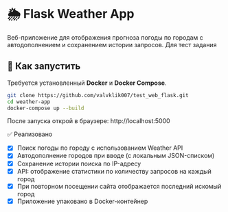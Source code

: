 # 🌦 Flask Weather App

Веб-приложение для отображения прогноза погоды по городам с автодополнением и сохранением истории запросов. Для тест задания

## 🚀 Как запустить

Требуется установленный **Docker** и **Docker Compose**.

```bash
git clone https://github.com/valvklik007/test_web_flask.git
cd weather-app
docker-compose up --build
```
После запуска открой в браузере: http://localhost:5000

✅ Реализовано

- [x] Поиск погоды по городу с использованием Weather API
- [x] Автодополнение городов при вводе (с локальным JSON-списком)
- [x] Сохранение истории поиска по IP-адресу
- [x] API: отображение статистики по количеству запросов на каждый город
- [x] При повторном посещении сайта отображается последний искомый город
- [x] Приложение упаковано в Docker-контейнер
